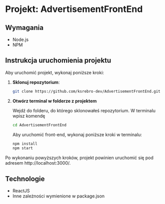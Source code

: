 # Projekt: AdvertisementFrontEnd

## Wymagania

- Node.js
- NPM

## Instrukcja uruchomienia projektu

Aby uruchomić projekt, wykonaj poniższe kroki:

1. **Sklonuj repozytorium**:
   ```bash
   git clone https://github.com/ksrebro-dev/AdvertisementFrontEnd.git
   ```
2. **Otwórz terminal w folderze z projektem**
   
    Wejdź do folderu, do którego sklonowałeś repozytorium. W terminalu wpisz komendę
   ```bash
   cd AdvertisementFrontEnd
   ```
   Aby uruchomić front-end, wykonaj poniższe kroki w terminalu:
   ```bash
   npm install
   npm start
   ```
    
Po wykonaniu powyższych kroków, projekt powinien uruchomić się pod adresem http://localhost:3000/.
## Technologie 
- ReactJS
- Inne zależności wymienione w package.json
